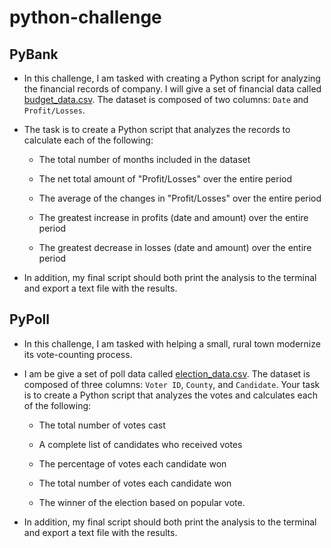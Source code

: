 # python-challenge

## PyBank

* In this challenge, I am tasked with creating a Python script for analyzing the financial records of company. I will give a set of financial data called [budget_data.csv](PyBank/Resources/budget_data.csv). The dataset is composed of two columns: `Date` and `Profit/Losses`. 

* The task is to create a Python script that analyzes the records to calculate each of the following:

  * The total number of months included in the dataset

  * The net total amount of "Profit/Losses" over the entire period

  * The average of the changes in "Profit/Losses" over the entire period

  * The greatest increase in profits (date and amount) over the entire period

  * The greatest decrease in losses (date and amount) over the entire period

* In addition, my final script should both print the analysis to the terminal and export a text file with the results.


## PyPoll

* In this challenge, I am tasked with helping a small, rural town modernize its vote-counting process. 

* I am be give a set of poll data called [election_data.csv](PyPoll/Resources/election_data.csv). The dataset is composed of three columns: `Voter ID`, `County`, and `Candidate`. Your task is to create a Python script that analyzes the votes and calculates each of the following:

  * The total number of votes cast

  * A complete list of candidates who received votes

  * The percentage of votes each candidate won

  * The total number of votes each candidate won

  * The winner of the election based on popular vote.

* In addition, my final script should both print the analysis to the terminal and export a text file with the results.
